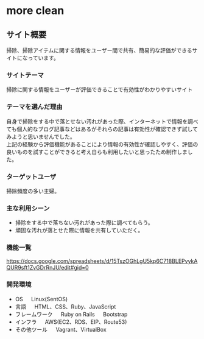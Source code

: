 # more clean
  
## サイト概要
 掃除、掃除アイテムに関する情報をユーザー間で共有、簡易的な評価ができるサイトになっています。
  
### サイトテーマ
 掃除に関する情報をユーザーが評価できることで有効性がわかりやすいサイト
  
### テーマを選んだ理由
 自身で掃除をする中で落とせない汚れがあった際、インターネットで情報を調べても個人的なブログ記事などはあるがそれらの記事は有効性が確認できず試してみようと思いませんでした。<br>
 上記の経験から評価機能があることにより情報の有効性が確認しやすく、評価の良いものを試すことができると考え自らも利用したいと思ったため制作しました。
  
### ターゲットユーザ
 掃除頻度の多い主婦。
  
### 主な利用シーン
- 掃除をする中で落ちない汚れがあった際に調べてもらう。
- 頑固な汚れが落とせた際に情報を共有していただく。
  
### 機能一覧
<https://docs.google.com/spreadsheets/d/15TszOGhLgU5kp6C718BLEPvykAQUR9sft1ZvGDrRnJU/edit#gid=0>

### 開発環境
- OS
　 Linux(SentOS)
- 言語
　 HTML、CSS、Ruby、JavaScript
- フレームワーク
　 Ruby on Rails
　 Bootstrap
- インフラ
　 AWS(EC2、RDS、EIP、Route53)
- その他ツール
　 Vagrant、VirtualBox
 
